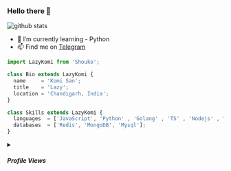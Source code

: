 ### Hello there 👋

![github stats](https://github-readme-stats.vercel.app/api?username=KomiSanx&show_icons=true&theme=radical&hide_title=true)

- 🌱 I’m currently learning - Python
- 📫 Find me on [Telegram](https://t.me/iKomiSan)

```js
import LazyKomi from 'Shouko';

class Bio extends LazyKomi {
  name     = 'Komi San';
  title    = 'Lazy';
  location = 'Chandigarh, India';
}

class Skills extends LazyKomi {
  languages  = ['JavaScript', 'Python' , 'Golang' , 'TS' , 'Nodejs' , "Dart"];
  databases  = ['Redis', 'MongoDB', 'Mysql'];
}
```
<details>
<summary><h5><b>Profile Views</summary></h5></b>

<div align="center">

![Profile views](https://gpvc.arturio.dev/KomiSanx)

</div>
</details>
